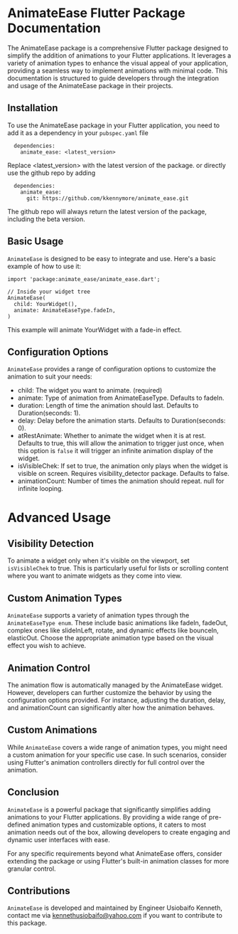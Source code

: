 <!--
This README describes the package. If you publish this package to pub.dev,
this README's contents appear on the landing page for your package.

For information about how to write a good package README, see the guide for
[writing package pages](https://dart.dev/guides/libraries/writing-package-pages).

For general information about developing packages, see the Dart guide for
[creating packages](https://dart.dev/guides/libraries/create-library-packages)
and the Flutter guide for
[developing packages and plugins](https://flutter.dev/developing-packages).
-->


# AnimateEase Flutter Package Documentation

The AnimateEase package is a comprehensive Flutter package designed to simplify the addition of animations to your Flutter applications. It leverages a variety of animation types to enhance the visual appeal of your application, providing a seamless way to implement animations with minimal code. This documentation is structured to guide developers through the integration and usage of the AnimateEase package in their projects.

## Installation

To use the AnimateEase package in your Flutter application, you need to add it as a dependency in your ``pubspec.yaml`` file
```
  dependencies:
    animate_ease: <latest_version>
```
Replace <latest_version> with the latest version of the package.
or directly use the github repo by adding 
```
  dependencies:
    animate_ease:
      git: https://github.com/kkennymore/animate_ease.git
```

The github repo will always return the latest version of the package, including the beta version.

## Basic Usage
``AnimateEase`` is designed to be easy to integrate and use. Here's a basic example of how to use it:
```
import 'package:animate_ease/animate_ease.dart';

// Inside your widget tree
AnimateEase(
  child: YourWidget(),
  animate: AnimateEaseType.fadeIn,
)

```
This example will animate YourWidget with a fade-in effect.

## Configuration Options

``AnimateEase`` provides a range of configuration options to customize the animation to suit your needs:

   - child: The widget you want to animate. (required)
   - animate: Type of animation from AnimateEaseType. Defaults to fadeIn.
   - duration: Length of time the animation should last. Defaults to Duration(seconds: 1).
   - delay: Delay before the animation starts. Defaults to Duration(seconds: 0).
   - atRestAnimate: Whether to animate the widget when it is at rest. Defaults to true, this will allow the animation to trigger just once, when this option is ``false`` it will trigger an infinite animation display of the widget.
   - isVisibleChek: If set to true, the animation only plays when the widget is visible on screen. Requires               visibility_detector package. Defaults to false.
   - animationCount: Number of times the animation should repeat. null for infinite looping.

# Advanced Usage
## Visibility Detection
To animate a widget only when it's visible on the viewport, set ``isVisibleChek`` to true. This is particularly useful for lists or scrolling content where you want to animate widgets as they come into view.

## Custom Animation Types
``AnimateEase`` supports a variety of animation types through the ``AnimateEaseType enum``. These include basic animations like fadeIn, fadeOut, complex ones like slideInLeft, rotate, and dynamic effects like bounceIn, elasticOut. Choose the appropriate animation type based on the visual effect you wish to achieve.

## Animation Control
The animation flow is automatically managed by the AnimateEase widget. However, developers can further customize the behavior by using the configuration options provided. For instance, adjusting the duration, delay, and animationCount can significantly alter how the animation behaves.

## Custom Animations

While ``AnimateEase`` covers a wide range of animation types, you might need a custom animation for your specific use case. In such scenarios, consider using Flutter's animation controllers directly for full control over the animation.

## Conclusion 
``AnimateEase`` is a powerful package that significantly simplifies adding animations to your Flutter applications. By providing a wide range of pre-defined animation types and customizable options, it caters to most animation needs out of the box, allowing developers to create engaging and dynamic user interfaces with ease.

For any specific requirements beyond what AnimateEase offers, consider extending the package or using Flutter's built-in animation classes for more granular control.

## Contributions
``AnimateEase`` is developed and maintained by Engineer Usiobaifo Kenneth, contact me via kennethusiobaifo@yahoo.com if you want to contribute to this package.

